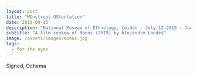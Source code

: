 ```yaml
---
layout: post
title: "MOnstrous OStentation"
date: 2019-09-15
description: "National Museum of Ethnology, Leiden - July 12 2019 - January 5 2020"
subtitle: "A film review of Monos (2019) by Alejandro Landes"
image: /assets/images/monos.jpg
tags:
  - for the eyes
---
```




Signed, Ochema
